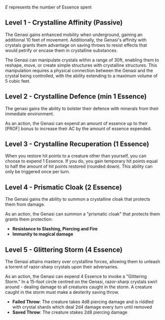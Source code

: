 *E* represents the number of Essence spent
## Level 1 - Crystalline Affinity (Passive)
The Genasi gains enhanced mobility when underground, gaining an additional 10 feet of movement. 
Additionally, the Genasi's affinity with crystals grants them advantage on saving throws to resist effects that would petrify or encase them in crystalline substances.

The Genasi can manipulate crystals within a range of 30ft, enabling them to reshape, move, or create simple structures with crystalline structures. This manipulation requires a physical connection between the Genasi and the crystal being controlled, with the ability extending to a maximum volume of 5 cubic feet.

## Level 2 - Crystalline Defence (min 1 Essence)
The genasi gains the ability to bolster their defence with minerals from their immediate environment.

As an action, the Genasi can expend an amount of essence up to their \[PROF\] bonus to increase their AC by the amount of essence expended.

## Level 3 - Crystalline Recuperation (1 Essence)

When you restore hit points to a creature other than yourself, you can choose to expend 1 Essence. If you do, you gain temporary hit points equal to half the amount of hit points restored (rounded down). This ability can only be triggered once per turn.

## Level 4 - Prismatic Cloak (2 Essence)
The Genasi gains the ability to summon a crystalline cloak that protects them from damage.

As an action, the Genasi can summon a "prismatic cloak" that protects them grants them protection:
- **Resistance to Slashing, Piercing and Fire**
- **Immunity to magical damage**
## Level 5 - Glittering Storm (4 Essence)
The Genasi attains mastery over crystalline forces, allowing them to unleash a torrent of razor-sharp crystals upon their adversaries.

As an action, the Genasi can expend 4 Essence to invoke a "Glittering Storm." In a 15-foot circle centred on the Genasi, razor-sharp crystals swirl around - dealing damage to all creatures caught in the storm. A creature caught in the storm must make a dexterity saving throw.
- **Failed Throw**: The creature takes 4d8 piercing damage and is riddled with crystal shards which deal 2d4 damage every turn until removed
- **Saved Throw**: The creature stakes 2d8 piercing damage